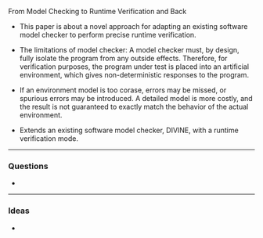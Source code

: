 From Model Checking to Runtime Verification and Back

- This paper is about a novel approach for adapting an existing software model checker to perform precise runtime verification.

- The limitations of model checker: A model checker must, by design, fully isolate the program from any outside effects. Therefore, for verification purposes, the program under test is placed into an artificial environment, which gives non-deterministic responses to the program.

- If an environment model is too corase, errors may be missed, or spurious errors may be introduced. A detailed model is more costly, and the result is not guaranteed to exactly match the behavior of the actual environment.

- Extends an existing software model checker, DIVINE, with a runtime verification mode.

---------
### Questions
- 

---------
### Ideas
- 
